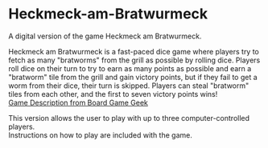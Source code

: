 # Heckmeck-am-Bratwurmeck
A digital version of the game Heckmeck am Bratwurmeck. 

Heckmeck am Bratwurmeck is a fast-paced dice game where players try to fetch as many "bratworms" from the grill as possible by rolling dice. Players roll dice on their turn to try to earn as many points as possible and earn a "bratworm" tile from the grill and gain victory points, but if they fail to get a worm from their dice, their turn is skipped. Players can steal "bratworm" tiles from each other, and the first to seven victory points wins!  
[Game Description from Board Game Geek](https://boardgamegeek.com/boardgame/15818/pickomino)

This version allows the user to play with up to three computer-controlled players.  
Instructions on how to play are included with the game.
